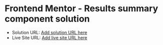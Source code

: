 # Frontend Mentor - Results summary component solution

- Solution URL: [Add solution URL here](https://github.com/ashinsaji/result-summary-frontend-mentor)
- Live Site URL: [Add live site URL here](https://your-live-site-url.com)
